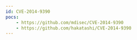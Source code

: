 ```yaml
---
id: CVE-2014-9390
pocs:
    - https://github.com/mdisec/CVE-2014-9390
    - https://github.com/hakatashi/CVE-2014-9390
---
```

